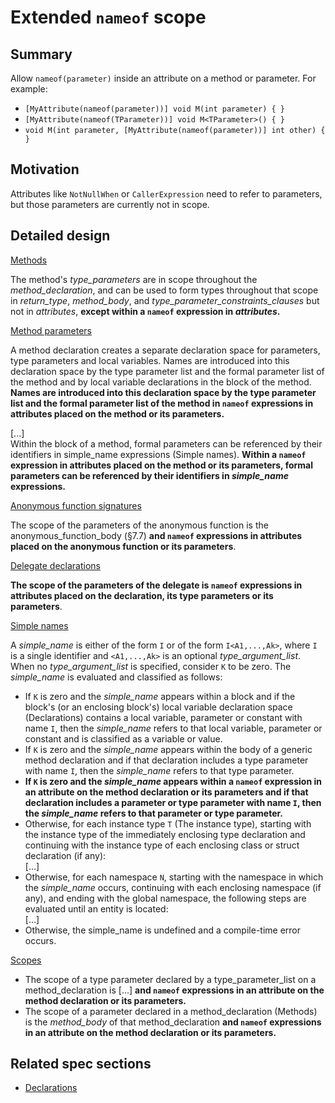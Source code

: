 # Extended `nameof` scope

## Summary

Allow `nameof(parameter)` inside an attribute on a method or parameter.
For example:
- `[MyAttribute(nameof(parameter))] void M(int parameter) { }`
- `[MyAttribute(nameof(TParameter))] void M<TParameter>() { }`
- `void M(int parameter, [MyAttribute(nameof(parameter))] int other) { }`

## Motivation

Attributes like `NotNullWhen` or `CallerExpression` need to refer to parameters, but those parameters are currently not in scope.

## Detailed design

[Methods](https://github.com/dotnet/csharplang/blob/master/spec/classes.md#methods)

The method's *type_parameters* are in scope throughout the *method_declaration*, and can be used to form types throughout that scope in *return_type*, *method_body*, and *type_parameter_constraints_clauses* but not in *attributes*, **except within a `nameof` expression in *attributes*.**

[Method parameters](https://github.com/dotnet/csharplang/blob/master/spec/classes.md#method-parameters)

A method declaration creates a separate declaration space for parameters, type parameters and local variables. Names are introduced into this declaration space by the type parameter list and the formal parameter list of the method and by local variable declarations in the block of the method.
**Names are introduced into this declaration space by the type parameter list and the formal parameter list of the method in `nameof` expressions in attributes placed on the method or its parameters.**

\[...]   
Within the block of a method, formal parameters can be referenced by their identifiers in simple_name expressions (Simple names).
**Within a `nameof` expression in attributes placed on the method or its parameters, formal parameters can be referenced by their identifiers in *simple_name* expressions.**

[Anonymous function signatures](https://github.com/dotnet/csharpstandard/blob/draft-v6/standard/expressions.md#11162-anonymous-function-signatures)

The scope of the parameters of the anonymous function is the anonymous_function_body (§7.7) **and `nameof` expressions in attributes placed on the anonymous function or its parameters**.

[Delegate declarations](https://github.com/dotnet/csharpstandard/blob/draft-v6/standard/delegates.md#192-delegate-declarations)

**The scope of the parameters of the delegate is `nameof` expressions in attributes placed on the declaration, its type parameters or its parameters**.

[Simple names](https://github.com/dotnet/csharplang/blob/master/spec/expressions.md#simple-names)

A *simple_name* is either of the form `I` or of the form `I<A1,...,Ak>`, where `I` is a single identifier and `<A1,...,Ak>` is an optional *type_argument_list*. When no *type_argument_list* is specified, consider `K` to be zero. The *simple_name* is evaluated and classified as follows:

- If `K` is zero and the *simple_name* appears within a block and if the block's (or an enclosing block's) local variable declaration space (Declarations) contains a local variable, parameter or constant with name `I`, then the *simple_name* refers to that local variable, parameter or constant and is classified as a variable or value.
- If `K` is zero and the *simple_name* appears within the body of a generic method declaration and if that declaration includes a type parameter with name `I`, then the *simple_name* refers to that type parameter.
- **If `K` is zero and the *simple_name* appears within a `nameof` expression in an attribute on the method declaration or its parameters and if that declaration includes a parameter or type parameter with name `I`, then the *simple_name* refers to that parameter or type parameter.**
- Otherwise, for each instance type `T` (The instance type), starting with the instance type of the immediately enclosing type declaration and continuing with the instance type of each enclosing class or struct declaration (if any):  
\[...]
- Otherwise, for each namespace `N`, starting with the namespace in which the *simple_name* occurs, continuing with each enclosing namespace (if any), and ending with the global namespace, the following steps are evaluated until an entity is located:  
\[...]
- Otherwise, the simple_name is undefined and a compile-time error occurs.

[Scopes](https://github.com/dotnet/csharplang/blob/master/spec/basic-concepts.md#scopes)

- The scope of a type parameter declared by a type_parameter_list on a method_declaration is \[...] **and `nameof` expressions in an attribute on the method declaration or its parameters.**
- The scope of a parameter declared in a method_declaration (Methods) is the *method_body* of that method_declaration **and `nameof` expressions in an attribute on the method declaration or its parameters.**

## Related spec sections
- [Declarations](https://github.com/dotnet/csharplang/blob/master/spec/basic-concepts.md#declarations)
